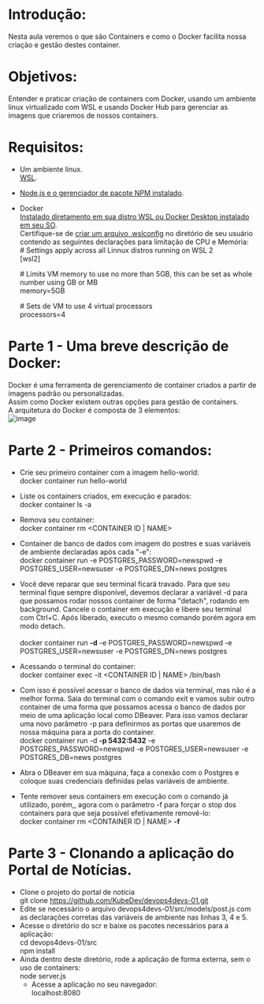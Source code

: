 # Introdução:<br>
Nesta aula veremos o que são Containers e como o Docker facilita nossa criação e gestão destes container.

# Objetivos:<br>
Entender e praticar criação de containers com Docker, usando um ambiente linux virtualizado com WSL e usando Docker Hub para gerenciar as imagens que criaremos de nossos containers.

# Requisitos:<br>
* Um ambiente linux.<br>
  [WSL](https://www.youtube.com/watch?v=2X61S4mf6is&pp=ygUVZmFicsOtY2lvIHZlcm9uZXogd3Ns).
* [Node.js e o gerenciador de pacote NPM instalado](https://learn.microsoft.com/en-us/windows/dev-environment/javascript/nodejs-on-wsl).<br>
* Docker<br>
  [Instalado diretamento em sua distro WSL ou Docker Desktop instalado em seu SO](https://www.youtube.com/live/2X61S4mf6is?si=W-_caH2scFlPAETO&t=4392).<br>
  Certifique-se de [criar um arquivo .wslconfig](https://www.youtube.com/live/O813vtoaXmc?si=NNkHa2n44eA20Itb&t=5427) no diretório de seu usuário contendo as seguintes declarações para limitação de CPU e Memória:<br>
  \# Settings apply across all Linnux distros running on WSL 2<br>
  [wsl2]
  
  \# Limits VM memory to use no more than 5GB, this can be set as whole number using GB or MB<br>
  memory=5GB
  
  \# Sets de VM to use 4 virtual processors<br>
  processors=4

# Parte 1 - Uma breve descrição de Docker:<br>
  Docker é uma ferramenta de gerenciamento de container criados a partir de imagens padrão ou personalizadas.<br> 
  Assim como Docker existem outras opções para gestão de containers.<br>
  A arquitetura do Docker é composta de 3 elementos:<br>
  ![image](https://github.com/OFelipeMartins/LearningRoad/assets/57650447/ac224440-8a93-4b20-b9e2-f351035751a4)

# Parte 2 - Primeiros comandos:<br>
  * Crie seu primeiro container com a imagem hello-world:<br>
    docker container run hello-world<br>
  * Liste os containers criados, em execução e parados:<br>
    docker container ls -a<br>
  * Remova seu container:<br>
    docker container rm <CONTAINER ID | NAME><br>

  * Container de banco de dados com imagem do postres e suas variáveis de ambiente declaradas após cada "-e":<br>
    docker container run -e POSTGRES_PASSWORD=newspwd -e POSTGRES_USER=newsuser -e POSTGRES_DN=news postgres<br>
  * Você deve reparar que seu terminal ficará travado. Para que seu terminal fique sempre disponível, devemos declarar a variável -d para que possamos rodar nossos container de forma "detach", rodando em background. Cancele o container em execução e libere seu terminal com Ctrl+C. Após liberado, executo o mesmo comando porém agora em modo detach.<br>    
    docker container run <b>-d</b> -e POSTGRES_PASSWORD=newspwd -e POSTGRES_USER=newsuser -e POSTGRES_DN=news postgres<br>
  * Acessando o terminal do container:<br>
    docker container exec -it <CONTAINER ID | NAME> /bin/bash<br>
  * Com isso é possível acessar o banco de dados via terminal, mas não é a melhor forma. Saia do terminal com o comando exit e vamos subir outro container de uma forma que possamos acessa o banco de dados por meio de uma aplicação local como DBeaver. Para isso vamos declarar uma novo parâmetro -p para definirmos as portas que usaremos de nossa máquina para a porta do container.<br>
    docker container run -d <b>-p 5432:5432</b> -e POSTGRES_PASSWORD=newspwd -e POSTGRES_USER=newsuser -e POSTGRES_DB=news postgres<br>
  * Abra o DBeaver em sua máquina, faça a conexão com o Postgres e coloque suas credenciais definidas pelas variáveis de ambiente.   
  * Tente remover seus containers em execução com o comando já utilizado, porém,, agora com o parâmetro -f para forçar o stop dos containers para que seja possível efetivamente removê-lo:<br>
    docker container rm <CONTAINER ID | NAME> <b>-f</b><br>

# Parte 3 - Clonando a aplicação do Portal de Notícias.<br>
  * Clone o projeto do portal de notícia<br>
    git clone https://github.com/KubeDev/devops4devs-01.git<br>
  * Edite se necessário o arquivo devops4devs-01/src/models/post.js com as declarações corretas das variáveis de ambiente nas linhas 3, 4 e 5.<br>
  * Acesse o diretório do scr e baixe os pacotes necessários para a aplicação:<br>
      cd devops4devs-01/src<br>
      npm install<br>
  * Ainda dentro deste diretório, rode a aplicação de forma externa, sem o uso de containers:<br>
      node server.js<br>
    * Acesse a aplicação no seu navegador:<br>
        localhost:8080<br>
        









    
